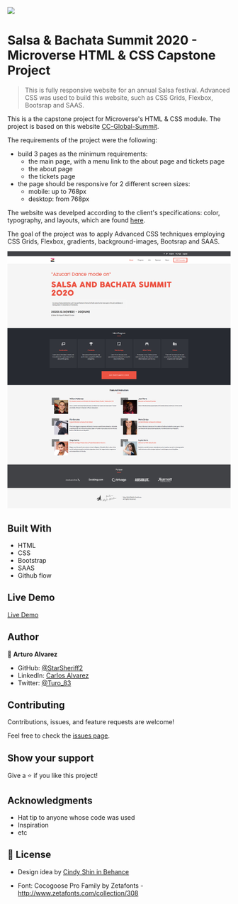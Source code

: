 ![](https://img.shields.io/badge/Microverse-blueviolet)

# Salsa & Bachata Summit 2020 - Microverse HTML & CSS Capstone Project

> This is fully responsive website for an annual Salsa festival. Advanced CSS was used to build this website, such as CSS Grids, Flexbox, Bootsrap and SAAS.

This is a the capstone project for Microverse's HTML & CSS module. The project is based on this website [CC-Global-Summit](https://www.behance.net/gallery/29845175/CC-Global-Summit-2015). 

The requirements of the project were the following:

-  build 3 pages as the minimum requirements:
    - the main page, with a menu link to the about page and tickets page
    - the about page
    - the tickets page
- the page should be responsive for 2 different screen sizes:
    - mobile: up to 768px
    - desktop: from 768px

The website was develped according to the client's specifications: color, typography, and layouts, which are found [here](https://www.behance.net/gallery/29845175/CC-Global-Summit-2015).

The goal of the project was to apply Advanced CSS techniques employing CSS Grids, Flexbox, gradients, background-images, Bootsrap and SAAS.


![screenshot](./assets/README/Salsa_and_Bachata_Summit_Website_Screenshot.png)

## Built With

- HTML
- CSS
- Bootstrap
- SAAS
- Github flow

## Live Demo

[Live Demo](https://starsheriff2.github.io/HTML-CSS-Capstone-Project/)

## Author

👤 **Arturo Alvarez**

- GitHub: [@StarSheriff2](https://github.com/StarSheriff2)
- LinkedIn: [Carlos Alvarez](https://www.linkedin.com/in/carlosalvarezveroy/)
- Twitter: [@Turo_83](https://twitter.com/Turo_83)

## Contributing

Contributions, issues, and feature requests are welcome!

Feel free to check the [issues page](https://github.com/StarSheriff2/HTML-CSS-Capstone-Project/issues).

## Show your support

Give a ⭐️ if you like this project!

## Acknowledgments

- Hat tip to anyone whose code was used
- Inspiration
- etc

## 📝 License

- Design idea by [Cindy Shin in Behance](https://www.behance.net/adagio07)

- Font: Cocogoose Pro Family by Zetafonts -http://www.zetafonts.com/collection/308

